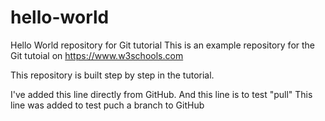 # hello-world
Hello World repository for Git tutorial
This is an example repository for the Git tutoial on https://www.w3schools.com

This repository is built step by step in the tutorial.

I've added this line directly from GitHub.
And this line is to test "pull"
This line was added to test puch a branch to GitHub
